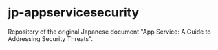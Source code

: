 # jp-appservicesecurity
Repository of the original Japanese document "App Service: A Guide to Addressing Security Threats".
